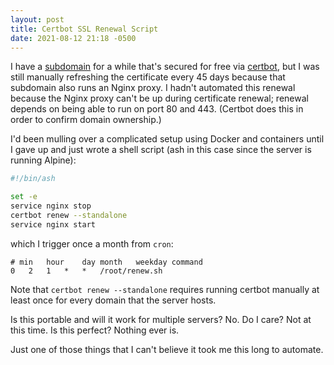 ```yaml
---
layout: post
title: Certbot SSL Renewal Script
date: 2021-08-12 21:18 -0500
---
```

I have a [subdomain](https://todo.breckenridge.dev) for a while that's secured for free via [certbot](https://certbot.eff.org), but I was still manually refreshing the certificate every 45 days because that subdomain also runs an Nginx proxy. I hadn't automated this renewal because the Nginx proxy can't be up during certificate renewal; renewal depends on being able to run on port 80 and 443. (Certbot does this in order to confirm domain ownership.)

I'd been mulling over a complicated setup using Docker and containers until I gave up and just wrote a shell script (ash in this case since the server is running Alpine):

```sh
#!/bin/ash

set -e
service nginx stop
certbot renew --standalone
service nginx start
```

which I trigger once a month from `cron`:

```
# min	hour	day	month	weekday	command
0	2	1	*	*	/root/renew.sh
```

Note that `certbot renew --standalone` requires running certbot manually at least once for every domain that the server hosts.

Is this portable and will it work for multiple servers? No. Do I care? Not at this time. Is this perfect? Nothing ever is.

Just one of those things that I can't believe it took me this long to automate.
